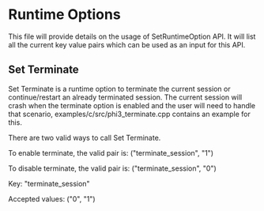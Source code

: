 # Runtime Options

This file will provide details on the usage of SetRuntimeOption API. It will list all the current key value pairs which can be used as an input for this API.

## Set Terminate

Set Terminate is a runtime option to terminate the current session or continue/restart an already terminated session. The current session will crash when the terminate option is enabled and the user will need to handle that scenario, examples/c/src/phi3_terminate.cpp contains an example for this.

There are two valid ways to call Set Terminate.

To enable terminate, the valid pair is: ("terminate_session", "1")

To disable terminate, the valid pair is: ("terminate_session", "0")

Key: "terminate_session"

Accepted values: ("0", "1")
